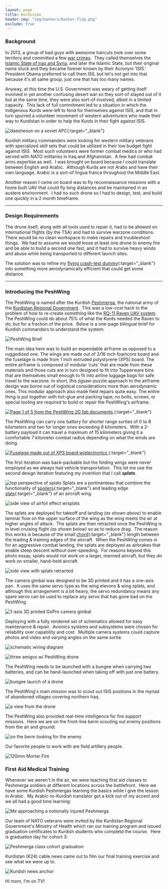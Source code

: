```yaml
---
layout: page
title: Kurdistan
header-img: "img/banners/bashur-flag.png"
exclude: true
---
```


### Background
In 2013, a group of bad guys with awesome haircuts took over some territory and committed a few [war crimes](https://en.wikipedia.org/wiki/Genocide_of_Yazidis_by_ISIL).&nbsp;  They called themselves the [Islamic State of Iraq and Syria](https://en.wikipedia.org/wiki/Islamic_State_of_Iraq_and_the_Levant), and later the Islamic State, but their original name stuck and they became forever known by their Acronym 'ISIS.'&nbsp;  President Obama preferred to call them ISIL but let's not get into that because it's all same group, just one that has too many names.  

Anyway, at this time the U.S. Government was weary of getting itself involved in yet another confusing desert war so they sort-of stayed out of it but at the same time, they were also sort-of involved, albeit in a limited capacity.&nbsp; This lack of full commitment led to a situation in which the indigenous Kurds were left to fend for themselves against ISIS, and that in turn spurred a volunteer movement of western adventurers who made their way to Kurdistan in order to help the Kurds in their fight against ISIS.&nbsp;

![daesheoun on a soviet APC](https://i.imgur.com/gdJ5YdQ.jpg){:target="_blank"}

Kurdish military commanders were looking for western military veterans with specialized skill sets that could be utilized in their low budget fight against ISIS.&nbsp;  Most such volunteers were former combat medics or who had served with NATO militaries in Iraq and Afghanistan.&nbsp;  A few had combat arms expertise as well.&nbsp;  I was brought on board because I could translate between English and Arabic.&nbsp;  Although Kurds are not Arabs and have their own language, Arabic is a sort-of lingua franca throughout the Middle East.

Another reason I came on board was to fly reconnaissance missions with a home built UAV that could fly long distances and be maintained in an austere environment.&nbsp;   I had no such drone so I had to design, test, and build one quickly in a 2 month timeframe.&nbsp;

---

### Design Requirements
The drone itself, along with all tools used to repair it, had to be allowed on international flights (by the TSA) and had to survive warzone conditions.&nbsp;  There would be no clean workspace to make repairs and troubleshoot things.&nbsp;  We had to assume we would loose at least one drone to enemy fire and be able to build a second one fast, and it had to survive heavy winds and abuse while being transported to different launch sites.&nbsp;

The solution was to refine my [flying crash-test dummy](https://drive.google.com/file/d/1T9fKWgwbUhu5n_UIkCMJMuk2MFkiGEwN/view){:target="_blank"} into something more aerodynamically efficient that could get some distance.

---

### Introducing the PeshWing
The PeshWing is named after the Kurdish [Peshmerga](https://en.wikipedia.org/wiki/Peshmerga),  the national army of the [Kurdistan Regional Government](https://en.wikipedia.org/wiki/Kurdistan_Regional_Government).&nbsp;  This was a low-cost hack to the problem of how to re-create something like the [RQ-11 Raven UAV system](https://en.wikipedia.org/wiki/AeroVironment_RQ-11_Raven).&nbsp;  The PeshWing could do about 75% of what the Kurds needed the Raven to do, but for a fraction of the price.&nbsp; Below is a one-page bilingual brief for Kurdish commanders to understand the system:

![PeshWing Brief](https://i.imgur.com/fxzw5hW.jpg)

The main idea here was to build an expendable airframe as opposed to a ruggedized one. The wings are made out of 3/16 inch foamcore board and the fuselage is made from 1 inch extruded polystyrene (XPS) board. The entire airframe is composed of modular ‘cuts’ that are made from these materials and those cuts are in turn designed to fit into Tupperware bins that are themselves small enough to fit into airline luggage bags for safe travel to the warzone. In short, this jigsaw-puzzle approach to the airframe design was borne out of logistical considerations more than aerodynamic ones. This modular approach also made field repairs quite easy. The entire thing is put together with hot-glue and packing tape; no bolts, screws, or special tooling are required to build or repair the PeshWing's airframe.&nbsp;

[
![Page 1 of 5 from the PeshWing 2D fab documents](https://i.imgur.com/No09kIi.jpg)
](https://drive.google.com/file/d/1AkJgPMN3NgkpqPPmoYMYnH2lZecQDPwg/view?usp=sharing){:target="_blank"}

The PeshWing can carry one battery for shorter range sorties of 0 to 8 kilometers and two for longer ones exceeding 8 kilometers.&nbsp; With a 2-battery payload it can travel a maximum of 15 kilometers giving it a comfortable 7 kilometer combat radius depending on what the winds are doing.&nbsp;

[
![Fuselage made out of XPS board w/electronics](https://i.imgur.com/qbtPxID.jpg)
](https://drive.google.com/file/d/10ZuGIDeXtm0N71myGmhpH4qinqqLj3C2/view?usp=sharing){:target="_blank"}

The first iteration was back-packable but the folding wings were never employed as we always had vehicle transportation.&nbsp; This let me use the second design iteration featuring my invention that I call ***splats***.&nbsp;

![top perspective of splats](https://i.imgur.com/XIgErRE.jpg)
Splats are a portmanteau that combine the functionality of [spoilers](https://en.wikipedia.org/wiki/Spoiler_%28aeronautics%29){:target="_blank"} and leading edge [slats](https://en.wikipedia.org/wiki/Leading-edge_slat){:target="_blank"} of an aircraft wing.

![side view of airfoil effect w/splats](https://i.imgur.com/4NJJ9EH.jpg)

The splats are deployed for takeoff and landing *(as shown above)* to enable laminar flow on the upper surface of the wing as the wing meets the air at higher angles of attack.&nbsp;  The splats are then retracted once the PeshWing is in level cruising flight *(as shown below)* so as to reduce drag.&nbsp;  The reason this works is because of the small [chord](https://en.wikipedia.org/wiki/Chord_%28aeronautics%29){:target="_blank"} length between the leading & training edges of the aircraft.&nbsp;  When the PeshWing comes in for an aggressive combat landing, the splats are deployed as airbrakes that enable steep descent without over-speeding.&nbsp;  For reasons beyond this photo essay, splats would not work on a larger, manned aircraft, but they *do* work on smaller, hand-held aircraft.&nbsp;

![side view with splats retracted](https://i.imgur.com/hSWj34T.jpg)

The camera gimbal was designed to be 3D printed and it has a one-axis pan.&nbsp;  It uses the same servo type as the wing elevons & wing splats, and although this arrangement is a bit heavy, the servo redundancy means any spare servo can be used to replace any servo that has gone bad on the PeshWing.&nbsp;

![1-axis 3D printed GoPro camera gimbal](https://i.imgur.com/EQrKTh3.jpg)

Deploying with a fully rendered set of schematics allowed for easy maintenance & repair.&nbsp; Avionics systems and subsystems were chosen for reliability over capability and cost.&nbsp;  Multiple camera systems could capture photos and video and varying angles on the same sortie.&nbsp;

![schematic wiring diagram](https://i.imgur.com/EDh9vEP.jpg)

![three amigos w/ PeshWing drone](https://i.imgur.com/jyervAf.jpg)

The PeshWing needs to be launched with a bungee when carrying two batteries, and can be hand-launched when taking off with just one battery.

![bungee launch of a drone](https://i.imgur.com/dqKiR2T.jpg)

The PeshWing's main mission was to scout out ISIS positions in the myriad of abandoned villages covering northern Iraq.

![a view from the drone](https://i.imgur.com/iPGHhj2.jpg)

The PeshWing also provided real-time intelligence for fire support missions.&nbsp;  Here we are on the front-line berm scouting out enemy positions from the air and ground:

![on the berm looking for the enemy](https://i.imgur.com/3azmhRK.jpg)

Our favorite people to work with are field artillery people.

![120mm Mortar Fire](https://i.imgur.com/yI8huJC.jpg)

### First Aid Medical Training
Whenever we weren't in the air, we were teaching first aid classes to Peshmerga soldiers at different locations across the battlefront.&nbsp;  Here we have some Kurdish Peshmergas learning the basics while I give the lesson in Arabic.&nbsp;  My Arabic-to-Kurdish translator got a kick out of my accent and we all had a good time learning:  

![Me approaching a notionally injured Peshmerga](https://i.imgur.com/uyqs4wl.jpg)

Our team of NATO veterans were invited by the Kurdistan Regional Government's Ministry of Health which ran our training program and issued graduation certificates to Kurdish students who completd the course.&nbsp;  Here is graduation day for cohort 3:

![Peshmerga class cohort graduation](https://i.imgur.com/XJTBHws.jpg)

Kurdistan (K24) cable news came out to film our final training exercise and see what we were up to.

![Kurdish news anchor](https://i.imgur.com/T7JFS7c.jpg)

Hi mom, I'm on TV!
